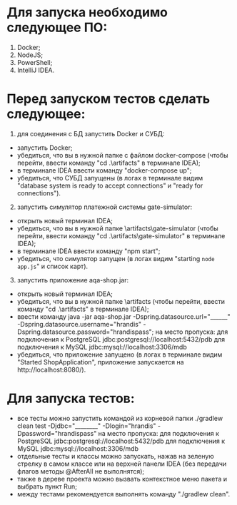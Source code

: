 # Для запуска необходимо следующее ПО:
1. Docker;
1. NodeJS;
1. PowerShell;
1. IntelliJ IDEA.

# Перед запуском тестов сделать следующее:
1. для соединения с БД запустить Docker и СУБД: 
* запустить Docker;
* убедиться, что вы в нужной папке с файлом docker-compose (чтобы перейти, ввести команду "cd .\artifacts\" в терминале IDEA);
* в терминале IDEA ввести команду "docker-compose up";
* убедиться, что СУБД запущены (в логах в терминале видим "database system is ready to accept connections" и "ready for connections").

2. запустить симулятор платежной системы gate-simulator:
* открыть новый терминал IDEA;
* убедиться, что вы в нужной папке \artifacts\gate-simulator (чтобы перейти, ввести команду "cd .\artifacts\gate-simulator\" в терминале IDEA);
* в терминале IDEA ввести команду "npm start";
* убедиться, что симулятор запущен (в логах видим "starting `node app.js`" и список карт).

3. запустить приложение aqa-shop.jar:
* открыть новый терминал IDEA;
* убедиться, что вы в нужной папке \artifacts (чтобы перейти, ввести команду "cd .\artifacts\" в терминале IDEA);
* ввести команду java -jar aqa-shop.jar -Dspring.datasource.url="______" -Dspring.datasource.username="hrandis" -Dspring.datasource.password="hrandispass";
на место пропуска:
для подключения к PostgreSQL jdbc:postgresql://localhost:5432/pdb
для подключения к MySQL jdbc:mysql://localhost:3306/mdb
* убедиться, что приложение запущено (в логах в терминале видим "Started ShopApplication", приложение запускается на http://localhost:8080/).

# Для запуска тестов:
* все тесты можно запустить командой из корневой папки ./gradlew clean test -Djdbc="________" -Dlogin="hrandis" -Dpassword="hrandispass"
на место пропуска:
для подключения к PostgreSQL jdbc:postgresql://localhost:5432/pdb
для подключения к MySQL jdbc:mysql://localhost:3306/mdb
* отдельные тесты и классы можно запускать, нажав на зеленую стрелку в самом классе или на верхней панели IDEA (без передачи флагов методы @AfterAll не выполнятся);
* также в дереве проекта можно вызвать контекстное меню пакета и выбрать пункт Run;
* между тестами рекомендуется выполнять команду  "./gradlew clean".